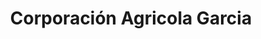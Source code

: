 ---
title: "Corporación Agricola Garcia"
url: /ayacucho/corporacion-agricola-garcia-avenida-ejercito/
shop: general
---